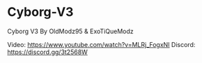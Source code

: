 # Cyborg-V3
Cyborg V3 By OldModz95 &amp; ExoTiQueModz


Video: https://www.youtube.com/watch?v=MLRj_FogxNI
Discord: https://discord.gg/3t2568W
